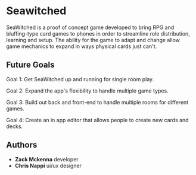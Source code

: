 # Seawitched

SeaWitched is a proof of concept game developed to bring RPG and bluffing-type card games to phones in order to streamline
role distribution, learning and setup. The ability for the game to adapt and change allow game mechanics to expand in ways physical cards just can't.

## Future Goals

Goal 1:
Get SeaWitched up and running for single room play.

Goal 2:
Expand the app's flexibility to handle multiple game types.

Goal 3:
Build out back and front-end to handle multiple rooms for different games.

Goal 4:
Create an in app editor that allows people to create new cards and decks.

## Authors

* **Zack Mckenna** 
developer
* **Chris Nappi**
ui/ux designer
